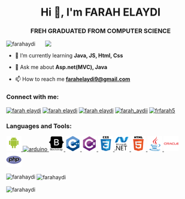 <h1 align="center">Hi 👋, I'm FARAH ELAYDI</h1>
<h3 align="center">FREH GRADUATED FROM COMPUTER SCIENCE</h3>
<img align="right" alt"Coding" width="400" src="https://media.tenor.com/FP3KLUuiKOkAAAAC/computer-typing.gif">

<p align="left"> <img src="https://komarev.com/ghpvc/?username=farahaydi&label=Profile%20views&color=0e75b6&style=flat" alt="farahaydi" /> </p>

- 🌱 I’m currently learning **Java, JS, Html, Css**

- 💬 Ask me about **Asp.net(MVC), Java**

- 📫 How to reach me **farahelaydi9@gmail.com**

<h3 align="left">Connect with me:</h3>
<p align="left">
<a href="https://linkedin.com/in/farah elaydi" target="blank"><img align="center" src="https://raw.githubusercontent.com/rahuldkjain/github-profile-readme-generator/master/src/images/icons/Social/linked-in-alt.svg" alt="farah elaydi" height="30" width="40" /></a>
<a href="https://kaggle.com/farah elaydi" target="blank"><img align="center" src="https://raw.githubusercontent.com/rahuldkjain/github-profile-readme-generator/master/src/images/icons/Social/kaggle.svg" alt="farah elaydi" height="30" width="40" /></a>
<a href="https://fb.com/farah elaydi" target="blank"><img align="center" src="https://raw.githubusercontent.com/rahuldkjain/github-profile-readme-generator/master/src/images/icons/Social/facebook.svg" alt="farah elaydi" height="30" width="40" /></a>
<a href="https://instagram.com/farah_aydii" target="blank"><img align="center" src="https://raw.githubusercontent.com/rahuldkjain/github-profile-readme-generator/master/src/images/icons/Social/instagram.svg" alt="farah_aydii" height="30" width="40" /></a>
<a href="https://codeforces.com/profile/frfarah5" target="blank"><img align="center" src="https://raw.githubusercontent.com/rahuldkjain/github-profile-readme-generator/master/src/images/icons/Social/codeforces.svg" alt="frfarah5" height="30" width="40" /></a>
</p>

<h3 align="left">Languages and Tools:</h3>
<p align="left"> <a href="https://developer.android.com" target="_blank" rel="noreferrer"> <img src="https://raw.githubusercontent.com/devicons/devicon/master/icons/android/android-original-wordmark.svg" alt="android" width="40" height="40"/> </a> <a href="https://www.arduino.cc/" target="_blank" rel="noreferrer"> <img src="https://cdn.worldvectorlogo.com/logos/arduino-1.svg" alt="arduino" width="40" height="40"/> </a> <a href="https://getbootstrap.com" target="_blank" rel="noreferrer"> <img src="https://raw.githubusercontent.com/devicons/devicon/master/icons/bootstrap/bootstrap-plain-wordmark.svg" alt="bootstrap" width="40" height="40"/> </a> <a href="https://www.w3schools.com/cpp/" target="_blank" rel="noreferrer"> <img src="https://raw.githubusercontent.com/devicons/devicon/master/icons/cplusplus/cplusplus-original.svg" alt="cplusplus" width="40" height="40"/> </a> <a href="https://www.w3schools.com/cs/" target="_blank" rel="noreferrer"> <img src="https://raw.githubusercontent.com/devicons/devicon/master/icons/csharp/csharp-original.svg" alt="csharp" width="40" height="40"/> </a> <a href="https://www.w3schools.com/css/" target="_blank" rel="noreferrer"> <img src="https://raw.githubusercontent.com/devicons/devicon/master/icons/css3/css3-original-wordmark.svg" alt="css3" width="40" height="40"/> </a> <a href="https://dotnet.microsoft.com/" target="_blank" rel="noreferrer"> <img src="https://raw.githubusercontent.com/devicons/devicon/master/icons/dot-net/dot-net-original-wordmark.svg" alt="dotnet" width="40" height="40"/> </a> <a href="https://www.w3.org/html/" target="_blank" rel="noreferrer"> <img src="https://raw.githubusercontent.com/devicons/devicon/master/icons/html5/html5-original-wordmark.svg" alt="html5" width="40" height="40"/> </a> <a href="https://www.java.com" target="_blank" rel="noreferrer"> <img src="https://raw.githubusercontent.com/devicons/devicon/master/icons/java/java-original.svg" alt="java" width="40" height="40"/> </a> <a href="https://www.oracle.com/" target="_blank" rel="noreferrer"> <img src="https://raw.githubusercontent.com/devicons/devicon/master/icons/oracle/oracle-original.svg" alt="oracle" width="40" height="40"/> </a> <a href="https://www.php.net" target="_blank" rel="noreferrer"> <img src="https://raw.githubusercontent.com/devicons/devicon/master/icons/php/php-original.svg" alt="php" width="40" height="40"/> </a> </p>

<p><img align="left" src="https://github-readme-stats.vercel.app/api/top-langs?username=farahaydi&show_icons=true&locale=en&layout=compact" alt="farahaydi" /></p>

<p>&nbsp;<img align="center" src="https://github-readme-stats.vercel.app/api?username=farahaydi&show_icons=true&locale=en" alt="farahaydi" /></p>

<p><img align="center" src="https://github-readme-streak-stats.herokuapp.com/?user=farahaydi&" alt="farahaydi" /></p>
